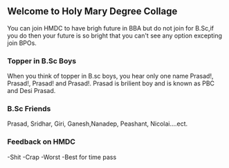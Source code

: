 ## Welcome to Holy Mary Degree  Collage

You can join HMDC to have brigh future in BBA but do not join for B.Sc,if you do then your future is so bright that you can't see any option excepting join BPOs.


### Topper in B.Sc Boys 

When you think of topper in B.sc boys, you hear only one name Prasad!,  Prasad!,  Prasad! and  Prasad!.
Prasad is brilient boy and is known as PBC and Desi Prasad.

### B.Sc Friends

Prasad, Sridhar, Giri, Ganesh,Nanadep, Peashant, Nicolai....ect.

### Feedback on HMDC
-Shit
-Crap
-Worst
-Best for time pass

